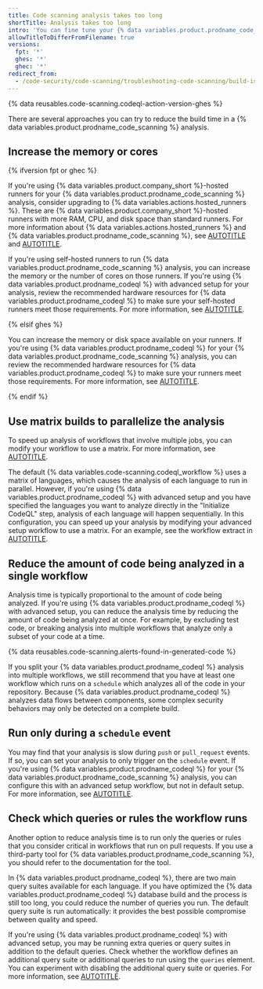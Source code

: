 ```yaml
---
title: Code scanning analysis takes too long
shortTitle: Analysis takes too long
intro: 'You can fine tune your {% data variables.product.prodname_code_scanning %} configuration to minimize analysis time.'
allowTitleToDifferFromFilename: true
versions:
  fpt: '*'
  ghes: '*'
  ghec: '*'
redirect_from:
  - /code-security/code-scanning/troubleshooting-code-scanning/build-is-taking-too-long
---
```


{% data reusables.code-scanning.codeql-action-version-ghes %}

There are several approaches you can try to reduce the build time in a {% data variables.product.prodname_code_scanning %} analysis.

## Increase the memory or cores

{% ifversion fpt or ghec %}

If you're using {% data variables.product.company_short %}-hosted runners for your {% data variables.product.prodname_code_scanning %} analysis, consider upgrading to {% data variables.actions.hosted_runners %}. These are {% data variables.product.company_short %}-hosted runners with more RAM, CPU, and disk space than standard runners. For more information about {% data variables.actions.hosted_runners %} and {% data variables.product.prodname_code_scanning %}, see [AUTOTITLE](/actions/using-github-hosted-runners/about-larger-runners) and [AUTOTITLE](/code-security/code-scanning/managing-your-code-scanning-configuration/configuring-larger-runners-for-default-setup).

If you're using self-hosted runners to run {% data variables.product.prodname_code_scanning %} analysis, you can increase the memory or the number of cores on those runners. If you're using {% data variables.product.prodname_codeql %} with advanced setup for your analysis, review the recommended hardware resources for {% data variables.product.prodname_codeql %} to make sure your self-hosted runners meet those requirements. For more information, see [AUTOTITLE](/code-security/code-scanning/creating-an-advanced-setup-for-code-scanning/recommended-hardware-resources-for-running-codeql).

{% elsif ghes %}

You can increase the memory or disk space available on your runners. If you're using {% data variables.product.prodname_codeql %} for your {% data variables.product.prodname_code_scanning %} analysis, you can review the recommended hardware resources for {% data variables.product.prodname_codeql %} to make sure your runners meet those requirements. For more information, see [AUTOTITLE](/code-security/code-scanning/creating-an-advanced-setup-for-code-scanning/recommended-hardware-resources-for-running-codeql).

{% endif %}

## Use matrix builds to parallelize the analysis

To speed up analysis of workflows that involve multiple jobs, you can modify your workflow to use a matrix. For more information, see [AUTOTITLE](/actions/using-jobs/using-a-matrix-for-your-jobs).

The default {% data variables.code-scanning.codeql_workflow %} uses a matrix of languages, which causes the analysis of each language to run in parallel. However, if you're using {% data variables.product.prodname_codeql %} with advanced setup and you have specified the languages you want to analyze directly in the "Initialize CodeQL" step, analysis of each language will happen sequentially. In this configuration, you can speed up your analysis by modifying your advanced setup workflow to use a matrix. For an example, see the workflow extract in [AUTOTITLE](/code-security/code-scanning/troubleshooting-code-scanning/some-languages-were-not-analyzed).

## Reduce the amount of code being analyzed in a single workflow

Analysis time is typically proportional to the amount of code being analyzed. If you're using {% data variables.product.prodname_codeql %} with advanced setup, you can reduce the analysis time by reducing the amount of code being analyzed at once. For example, by excluding test code, or breaking analysis into multiple workflows that analyze only a subset of your code at a time.

{% data reusables.code-scanning.alerts-found-in-generated-code %}

If you split your {% data variables.product.prodname_codeql %} analysis into multiple workflows, we still recommend that you have at least one workflow which runs on a `schedule` which analyzes all of the code in your repository. Because {% data variables.product.prodname_codeql %} analyzes data flows between components, some complex security behaviors may only be detected on a complete build.

## Run only during a `schedule` event

You may find that your analysis is slow during `push` or `pull_request` events. If so, you can set your analysis to only trigger on the `schedule` event. If you're using {% data variables.product.prodname_codeql %} for your {% data variables.product.prodname_code_scanning %} analysis, you can configure this with an advanced setup workflow, but not in default setup. For more information, see [AUTOTITLE](/actions/learn-github-actions/understanding-github-actions#events).

## Check which queries or rules the workflow runs

Another option to reduce analysis time is to run only the queries or rules that you consider critical in workflows that run on pull requests. If you use a third-party tool for {% data variables.product.prodname_code_scanning %}, you should refer to the documentation for the tool.

In {% data variables.product.prodname_codeql %}, there are two main query suites available for each language. If you have optimized the {% data variables.product.prodname_codeql %} database build and the process is still too long, you could reduce the number of queries you run. The default query suite is run automatically: it provides the best possible compromise between quality and speed.

If you're using {% data variables.product.prodname_codeql %} with advanced setup, you may be running extra queries or query suites in addition to the default queries. Check whether the workflow defines an additional query suite or additional queries to run using the `queries` element. You can experiment with disabling the additional query suite or queries. For more information, see [AUTOTITLE](/code-security/code-scanning/creating-an-advanced-setup-for-code-scanning/customizing-your-advanced-setup-for-code-scanning#using-queries-in-ql-packs).
